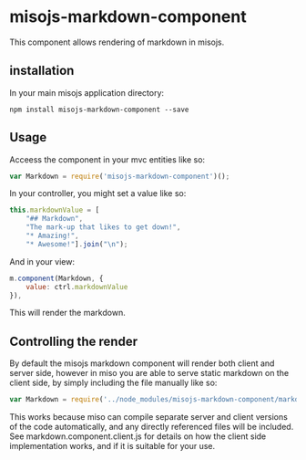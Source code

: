 # misojs-markdown-component

This component allows rendering of markdown in misojs.

## installation

In your main misojs application directory:

```
npm install misojs-markdown-component --save
```

## Usage

Acceess the component in your mvc entities like so:

```javascript
var Markdown = require('misojs-markdown-component')();
```

In your controller, you might set a value like so:

```javascript
this.markdownValue = [
	"## Markdown",
	"The mark-up that likes to get down!",
	"* Amazing!",
	"* Awesome!"].join("\n");
```

And in your view:

```javascript
m.component(Markdown, {
	value: ctrl.markdownValue
}),
```

This will render the markdown.

## Controlling the render

By default the misojs markdown component will render both client and server side, however in miso you are able to serve static markdown on the client side, by simply including the file manually like so:

```javascript
var Markdown = require('../node_modules/misojs-markdown-component/markdown.component.js')({});
```

This works because miso can compile separate server and client versions of the code automatically, and any directly referenced files will be included. See markdown.component.client.js for details on how the client side implementation works, and if it is suitable for your use.